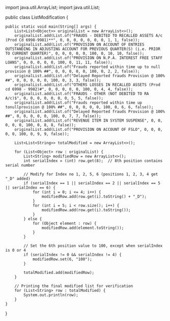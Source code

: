 import java.util.ArrayList;
import java.util.List;

public class ListModification {

    public static void main(String[] args) {
        List<List<Object>> originalList = new ArrayList<>();
        originalList.add(List.of("FRAUDS - DEBITED TO RECALLED ASSETS A/c (Prod Cd 6998-9981)**", 0, 0, 0, 0, 0, 0, 0, 1, 1, false));
        originalList.add(List.of("PROVISION ON ACCOUNT OF ENTRIES OUTSTANDING IN ADJUSTING ACCOUNT FOR PREVIOUS QUARTER(S) (i.e. PRIOR TO CURRENT QUARTER)", 0, 0, 0, 0, 0, 100, 0, 10, 10, false));
        originalList.add(List.of("PROVISION ON N.P.A. INTEREST FREE STAFF LOANS", 0, 0, 0, 0, 0, 100, 0, 11, 11, false));
        originalList.add(List.of("Frauds reported within time up to null provision @ 100% ##", 0, 0, 0, 0, 0, 100, 0, 2, 2, false));
        originalList.add(List.of("Delayed Reported frauds Provision @ 100% ##", 0, 0, 0, 0, 0, 100, 0, 3, 3, false));
        originalList.add(List.of("OTHERS LOSSES IN RECALLED ASSETS (Prod cd 6998 - 9982)#", 0, 0, 0, 0, 0, 100, 0, 4, 4, false));
        originalList.add(List.of("FRAUDS - OTHER (NOT DEBITED TO RA A/c)$", 0, 0, 0, 0, 0, 0, 0, 5, 5, false));
        originalList.add(List.of("Frauds reported within time up tonullprovision @ 100% ##", 0, 0, 0, 0, 0, 100, 0, 6, 6, false));
        originalList.add(List.of("Delayed Reported frauds Provision @ 100% ##", 0, 0, 0, 0, 0, 100, 0, 7, 7, false));
        originalList.add(List.of("REVENUE ITEM IN SYSTEM SUSPENSE", 0, 0, 0, 0, 0, 100, 0, 8, 8, false));
        originalList.add(List.of("PROVISION ON ACCOUNT OF FSLO", 0, 0, 0, 0, 0, 100, 0, 9, 9, false));

        List<List<String>> totalModified = new ArrayList<>();

        for (List<Object> row : originalList) {
            List<String> modifiedRow = new ArrayList<>();
            int serialIndex = (int) row.get(8);  // 8th position contains serial number
            
            // Modify for Index no 1, 2, 5, 6 (positions 1, 2, 3, 4 get "_D" added)
            if (serialIndex == 1 || serialIndex == 2 || serialIndex == 5 || serialIndex == 6) {
                for (int i = 0; i <= 4; i++) {
                    modifiedRow.add(row.get(i).toString() + "_D");
                }
                for (int i = 5; i < row.size(); i++) {
                    modifiedRow.add(row.get(i).toString());
                }
            } else {
                for (Object element : row) {
                    modifiedRow.add(element.toString());
                }
            }

            // Set the 6th position value to 100, except when serialIndex is 0 or 4
            if (serialIndex != 0 && serialIndex != 4) {
                modifiedRow.set(6, "100");
            }

            totalModified.add(modifiedRow);
        }

        // Printing the final modified list for verification
        for (List<String> row : totalModified) {
            System.out.println(row);
        }
    }
}